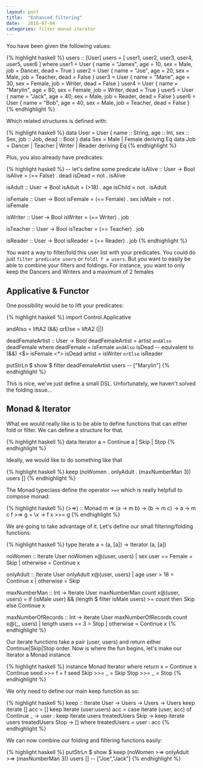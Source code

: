 ```yaml
---
layout: post
title:  "Enhanced filtering"
date:   2016-07-04
categories: filter monad iterator
---
```


You have been given the following values:

{% highlight haskell %}
users :: [User]
users = [ user1, user2, user3, user4, user5, user6 ]
  where
    user1 = User { name = "James",   age = 10, sex = Male,   job = Dancer,  dead = True  }
    user2 = User { name = "Joe",     age = 20, sex = Male,   job = Teacher, dead = False }
    user3 = User { name = "Marie",   age = 30, sex = Female, job = Writer,  dead = False }
    user4 = User { name = "Marylin", age = 80, sex = Female, job = Writer,  dead = True }
    user5 = User { name = "Jack",    age = 40, sex = Male,   job = Reader,  dead = False }
    user6 = User { name = "Bob",     age = 40, sex = Male,   job = Teacher, dead = False }
{% endhighlight %}

Which related structures is defined with:

{% highlight haskell %}
data User = User {
  name :: String,
  age :: Int,
  sex :: Sex,
  job :: Job,
  dead :: Bool
}
data Sex = Male | Female deriving Eq
data Job = Dancer | Teacher | Writer | Reader deriving Eq
{% endhighlight %}

Plus, you also already have predicates:

{% highlight haskell %}
-- let's define some predicate
isAlive :: User -> Bool
isAlive = (== False) . dead
isDead = not . isAlive

isAdult :: User -> Bool
isAdult = (>18) . age
isChild = not . isAdult

isFemale :: User -> Bool
isFemale = (== Female) . sex
isMale = not . isFemale

isWriter :: User -> Bool
isWriter = (== Writer) . job

isTeacher :: User -> Bool
isTeacher = (== Teacher) . job

isReader :: User -> Bool
isReader = (== Reader) . job
{% endhighlight %}

You want a way to filter/fold this user list with your predicates.
You could do just `filter predicate users` or `foldl f a users`.
But you want to easily be able to combine your filters and foldings.
For instance, you want to only keep the Dancers and Writers and a maximum of 2 females

**Applicative & Functor**
---

One possibility would be to lift your predicates:

{% highlight haskell %}
import Control.Applicative

andAlso = liftA2 (&&)
orElse  = liftA2 (||)

deadFemaleArtist :: User -> Bool
deadFemaleArtist = artist `andAlso` deadFemale
  where
    deadFemale = isFemale `andAlso` isDead -- equivalent to (&&) <$> isFemale <*> isDead
    artist = isWriter `orElse` isReader

putStrLn $ show $ filter deadFemaleArtist users -- ["Marylin"]
{% endhighlight %}

This is nice, we've just define a small DSL. Unfortunately, we haven't solved the folding issue...

**Monad & Iterator**
---

What we would really like is to be able to define functions that can either fold or filter.
We can define a structure for that.

{% highlight haskell %}
data Iterator a = Continue a | Skip | Stop
{% endhighlight %}

Ideally, we would like to do something like that

{% highlight haskell %}
keep (noWomen . onlyAdult . (maxNumberMan 3)) users []
{% endhighlight %}

The Monad typeclass define the operator `>=>` which is really helpfull to compose monad:

{% highlight haskell %}
(>=>) :: Monad m => (a -> m b) -> (b -> m c) -> a -> m c
f >=> g  = \x -> f x >>= g
{% endhighlight %}

We are going to take advantage of it. Let's define our small filtering/folding functions:

{% highlight haskell %}
type Iterate a = (a, [a]) -> Iterator (a, [a])

noWomen :: Iterate User
noWomen x@(user, users)
  | sex user == Female
    = Skip
  | otherwise
    = Continue x

onlyAdult :: Iterate User
onlyAdult x@(user, users)
  | age user > 18
    = Continue x
  | otherwise
    = Skip

maxNumberMan :: Int -> Iterate User
maxNumberMan count x@(user, users) =
  if (isMale user) && (length $ filter isMale users) >= count
  then Skip
  else Continue x

maxNumberOfRecords :: Int -> Iterate User
maxNumberOfRecords count x@(_, users)
  | length users == 3 = Stop
  | otherwise = Continue x
{% endhighlight %}

Our iterate functions take a pair (user, users) and return either Continue|Skip|Stop order.
Now is where the fun begins, let's make our Iterator a Monad instance.

{% highlight haskell %}
instance Monad Iterator where
  return x = Continue x
  Continue seed >>= f = f seed
  Skip >>= _ = Skip
  Stop >>= _ = Stop
{% endhighlight %}

We only need to define our main keep function as so:

{% highlight haskell %}
keep :: Iterate User -> Users -> Users -> Users
keep iterate [] acc           = []
keep iterate (user:users) acc =
  case iterate (user, acc) of
    Continue _ -> user : keep iterate users treatedUsers
    Skip       -> keep iterate users treatedUsers
    Stop       -> []
  where
    treatedUsers = user : acc
{% endhighlight %}

We can now combine our folding and filtering functions easily:

{% highlight haskell %}
putStrLn $ show $ keep (noWomen >=> onlyAdult >=> (maxNumberMan 3)) users [] -- ["Joe","Jack"]
{% endhighlight %}
